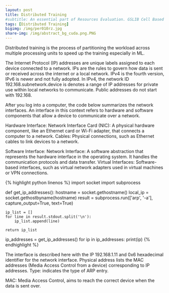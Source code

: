```yaml
---
layout: post
title: Distributed Training
#subtitle: An essential part of Resources Evaluation. GSLIB Cell Based Method.
tags: [Distributed Training]
bigimg: /img/per010rz.jpg
share-img: /img/abstract_bg_cuda.png.PNG
---
```


Distributed training is the process of partitioning the workload 
across multiple processing units to speed up the training especially
in ML.

The Internet Protocol (IP) addresses are unique labels assigned to each device connected to a network. IPs
 are the rules to govern how data is sent or received across the internet or a local network. IPv4 is the 
 fourth version, IPv6 is newer and not fully adopted. In IPv4, the network ID 192.168.subnetwork.device is denotes a range 
 of IP addresses for private use within local networks to communicate. Public addresses do not start with 192.168.
 
After you log into a computer, the code below summarizes the network interfaces. An interface in this context 
refers to hardware and software components that allow a device to communicate over a network. 

Hardware Interface:
Network Interface Card (NIC): A physical hardware component, like an Ethernet card or Wi-Fi adapter, that connects a computer to a network.
Cables: Physical connections, such as Ethernet cables to link devices to a network.

Software Interface:
Network Interface: A software abstraction that represents the hardware interface in the operating system. It handles the communication protocols and data transfer.
Virtual Interfaces: Software-based interfaces, such as virtual network adapters used in virtual machines or VPN connections.

{% highlight python linenos %}
import socket
import subprocess

def get_ip_addresses():
    hostname = socket.gethostname()
    local_ip = socket.gethostbyname(hostname)
    result = subprocess.run(['arp', '-a'], capture_output=True, text=True)
    
    ip_list = []
    for line in result.stdout.split('\n'):
        ip_list.append(line)
    
    return ip_list

ip_addresses = get_ip_addresses()
for ip in ip_addresses:
    print(ip)
{% endhighlight %}



The interface is described here with the IP 192.168.1.11 and 0x6 hexadecimal identifier for the network interface. 
Physical address lists the MAC addresses (Media Access Control from a device) corresponding to IP addresses. Type: indicates the type of ARP entry.

MAC: Media Access Control, aims to reach the correct device when the data is sent over.